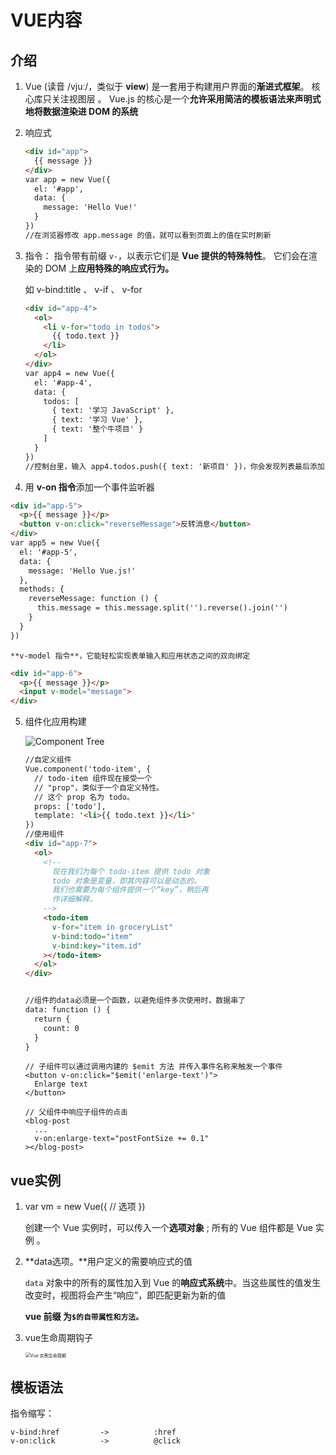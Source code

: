 # VUE内容

## 介绍

1. Vue (读音 /vjuː/，类似于 **view**) 是一套用于构建用户界面的**渐进式框架**。 核心库只关注视图层 。 Vue.js 的核心是一个**允许采用简洁的模板语法来声明式地将数据渲染进 DOM 的系统** 

2. 响应式

   ```html
   <div id="app">
     {{ message }}
   </div>
   var app = new Vue({
     el: '#app',
     data: {
       message: 'Hello Vue!'
     }
   })
   //在浏览器修改 app.message 的值，就可以看到页面上的值在实时刷新
   ```

3. 指令： 指令带有前缀 `v-`，以表示它们是 **Vue 提供的特殊特性**。 它们会在渲染的 DOM 上**应用特殊的响应式行为。**  

   如 v-bind:title 、 v-if 、 v-for 

   ```html
   <div id="app-4">
     <ol>
       <li v-for="todo in todos">
         {{ todo.text }}
       </li>
     </ol>
   </div>
   var app4 = new Vue({
     el: '#app-4',
     data: {
       todos: [
         { text: '学习 JavaScript' },
         { text: '学习 Vue' },
         { text: '整个牛项目' }
       ]
     }
   })
   //控制台里，输入 app4.todos.push({ text: '新项目' })，你会发现列表最后添加了一个新项目。
   ```

4.  用 **v-on 指令**添加一个事件监听器 

   ```html
   <div id="app-5">
     <p>{{ message }}</p>
     <button v-on:click="reverseMessage">反转消息</button>
   </div>
   var app5 = new Vue({
     el: '#app-5',
     data: {
       message: 'Hello Vue.js!'
     },
     methods: {
       reverseMessage: function () {
         this.message = this.message.split('').reverse().join('')
       }
     }
   })
   ```

    **v-model 指令**，它能轻松实现表单输入和应用状态之间的双向绑定 

   ```html
   <div id="app-6">
     <p>{{ message }}</p>
     <input v-model="message">
   </div>
   ```

5. 组件化应用构建

    ![Component Tree](https://cn.vuejs.org/images/components.png)

    

   ```html
   //自定义组件
   Vue.component('todo-item', {
     // todo-item 组件现在接受一个
     // "prop"，类似于一个自定义特性。
     // 这个 prop 名为 todo。
     props: ['todo'],
     template: '<li>{{ todo.text }}</li>'
   })
   //使用组件
   <div id="app-7">
     <ol>
       <!--
         现在我们为每个 todo-item 提供 todo 对象
         todo 对象是变量，即其内容可以是动态的。
         我们也需要为每个组件提供一个“key”，稍后再
         作详细解释。
       -->
       <todo-item
         v-for="item in groceryList"
         v-bind:todo="item"
         v-bind:key="item.id"
       ></todo-item>
     </ol>
   </div>
   
   
   //组件的data必须是一个函数，以避免组件多次使用时，数据串了
   data: function () {
     return {
       count: 0
     }
   }
   ```

   ```
   // 子组件可以通过调用内建的 $emit 方法 并传入事件名称来触发一个事件
   <button v-on:click="$emit('enlarge-text')">
     Enlarge text
   </button>
   
   // 父组件中响应子组件的点击
   <blog-post
     ...
     v-on:enlarge-text="postFontSize += 0.1"
   ></blog-post>
   ```

   

## vue实例

1.  var vm = new Vue({  // 选项 }) 	

    创建一个 Vue 实例时，可以传入一个**选项对象** ; 所有的 Vue 组件都是 Vue 实例 。

   

2. **data选项。**用户定义的需要响应式的值

    `data` 对象中的所有的属性加入到 Vue 的**响应式系统**中。当这些属性的值发生改变时，视图将会产生“响应”，即匹配更新为新的值 

   **vue  前缀 为`$的自带属性和方法。`** 

3. vue生命周期钩子

    <img src="https://cn.vuejs.org/images/lifecycle.png" alt="Vue 实例生命周期" style="zoom:50%;" /> 



## 模板语法

指令缩写：

```vue
v-bind:href			->			:href
v-on:click			->			@click
```



